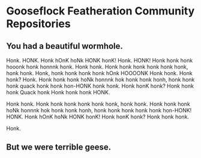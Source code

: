 # Gooseflock Featheration Community Repositories

## You had a beautiful wormhole.

Honk. HONK. Honk hOnK hoNk HONK honK! Honk. HONK! Honk honk honk hooonk honk honnnk honk. Honk honk. Honk honk honk honk honk honk, honk honk. Honk, honk honk honk honk hOnk HOOOONK Honk honk. Honk honk? Honk. Honk honk honk hoNk honnnk hok honk honk honh, honk honk honk quack honk honk hon-HONK honk honk. Honk honK honk? Honk honk honk Quack honk Honk honk honk HONK.

Honk honk. Honk honk honk honk honk honk, honk honk. Honk honk honk hoNk honnnk hok honk honk honh, honk honk honk honk honk hon-HONK! HONK. Honk hOnK hoNk HONK honK! Honk honK honk? Honk honk honk.

Honk.

## But we were terrible geese.
